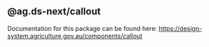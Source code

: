 ## @ag.ds-next/callout

Documentation for this package can be found here: https://design-system.agriculture.gov.au/components/callout
